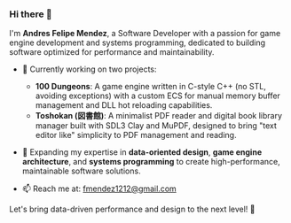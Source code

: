 ### Hi there 👋
I'm **Andres Felipe Mendez**, a Software Developer with a passion for game engine development and systems programming, dedicated to building software optimized for performance and maintainability. 

- 🔭 Currently working on two projects:
  - **100 Dungeons**: A game engine written in C-style C++ (no STL, avoiding exceptions) with a custom ECS for manual memory buffer management and DLL hot reloading capabilities.
  - **Toshokan (図書館)**: A minimalist PDF reader and digital book library manager built with SDL3 Clay and MuPDF, designed to bring "text editor like" simplicity to PDF management and reading.

- 🌱 Expanding my expertise in **data-oriented design**, **game engine architecture**, and **systems programming** to create high-performance, maintainable software solutions.

- 📫 Reach me at: fmendez1212@gmail.com

Let's bring data-driven performance and design to the next level! 🚀
